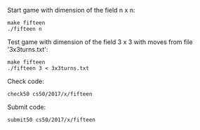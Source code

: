 Start game with dimension of the field n x n:

    make fifteen
    ./fifteen n

Test game with dimension of the field 3 x 3 with moves from file '3x3turns.txt':

    make fifteen
    ./fifteen 3 < 3x3turns.txt

Check code:

    check50 cs50/2017/x/fifteen

Submit code:

    submit50 cs50/2017/x/fifteen
